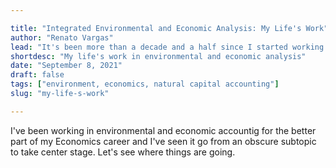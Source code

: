 ```yaml
---

title: "Integrated Environmental and Economic Analysis: My Life's Work"
author: "Renato Vargas"
lead: "It's been more than a decade and a half since I started working on uncovering the links between the economy and the environment. Let's see where this is going."
shortdesc: "My life's work in environmental and economic analysis"
date: "September 8, 2021"
draft: false
tags: ["environment, economics, natural capital accounting"]
slug: "my-life-s-work"

---
```


I've been working in environmental and economic accountig for the better part of my Economics career and I've seen it go from an obscure subtopic to take center stage. Let's see where things are going.